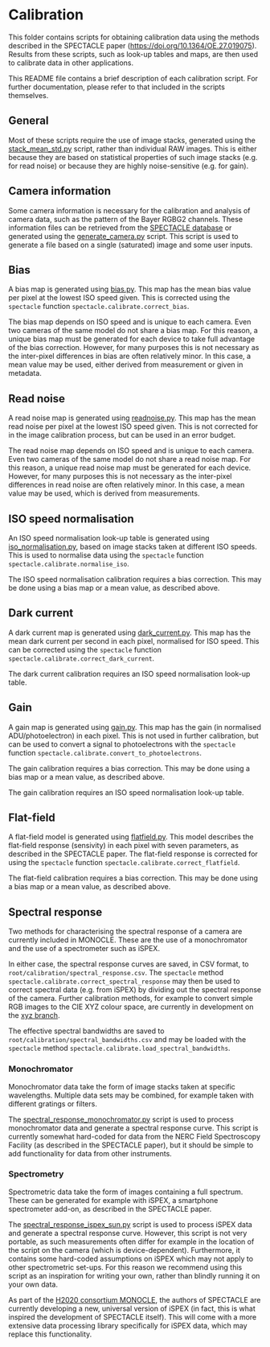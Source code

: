 # Calibration

This folder contains scripts for obtaining calibration data using the methods described in the SPECTACLE paper (https://doi.org/10.1364/OE.27.019075). Results from these scripts, such as look-up tables and maps, are then used to calibrate data in other applications.

This README file contains a brief description of each calibration script. For further documentation, please refer to that included in the scripts themselves.

## General

Most of these scripts require the use of image stacks, generated using the [stack_mean_std.py](../tools/stack_mean_std.py) script, rather than individual RAW images. This is either because they are based on statistical properties of such image stacks (e.g. for read noise) or because they are highly noise-sensitive (e.g. for gain).

## Camera information

Some camera information is necessary for the calibration and analysis of camera data, such as the pattern of the Bayer RGBG2 channels. These information files can be retrieved from the [SPECTACLE database](http://spectacle.ddq.nl/) or generated using the [generate_camera.py](generate_camera.py) script. This script is used to generate a file based on a single (saturated) image and some user inputs.

## Bias

A bias map is generated using [bias.py](bias.py). This map has the mean bias value per pixel at the lowest ISO speed given. This is corrected using the `spectacle` function `spectacle.calibrate.correct_bias`.

The bias map depends on ISO speed and is unique to each camera. Even two cameras of the same model do not share a bias map. For this reason, a unique bias map must be generated for each device to take full advantage of the bias correction. However, for many purposes this is not necessary as the inter-pixel differences in bias are often relatively minor. In this case, a mean value may be used, either derived from measurement or given in metadata.

## Read noise

A read noise map is generated using [readnoise.py](readnoise.py). This map has the mean read noise per pixel at the lowest ISO speed given. This is not corrected for in the image calibration process, but can be used in an error budget.

The read noise map depends on ISO speed and is unique to each camera. Even two cameras of the same model do not share a read noise map. For this reason, a unique read noise map must be generated for each device. However, for many purposes this is not necessary as the inter-pixel differences in read noise are often relatively minor. In this case, a mean value may be used, which is derived from measurements.

## ISO speed normalisation

An ISO speed normalisation look-up table is generated using [iso_normalisation.py](iso_normalisation.py), based on image stacks taken at different ISO speeds. This is used to normalise data using the `spectacle` function `spectacle.calibrate.normalise_iso`.

The ISO speed normalisation calibration requires a bias correction. This may be done using a bias map or a mean value, as described above.

## Dark current

A dark current map is generated using [dark_current.py](dark_current.py). This map has the mean dark current per second in each pixel, normalised for ISO speed. This can be corrected using the `spectacle` function `spectacle.calibrate.correct_dark_current`.

The dark current calibration requires an ISO speed normalisation look-up table.

## Gain

A gain map is generated using [gain.py](gain.py). This map has the gain (in normalised ADU/photoelectron) in each pixel. This is not used in further calibration, but can be used to convert a signal to photoelectrons with the `spectacle` function `spectacle.calibrate.convert_to_photoelectrons`.

The gain calibration requires a bias correction. This may be done using a bias map or a mean value, as described above.

The gain calibration requires an ISO speed normalisation look-up table.

## Flat-field

A flat-field model is generated using [flatfield.py](flatfield.py). This model describes the flat-field response (sensivity) in each pixel with seven parameters, as described in the SPECTACLE paper. The flat-field response is corrected for using the `spectacle` function `spectacle.calibrate.correct_flatfield`.

The flat-field calibration requires a bias correction. This may be done using a bias map or a mean value, as described above.

## Spectral response

Two methods for characterising the spectral response of a camera are currently included in MONOCLE. These are the use of a monochromator and the use of a spectrometer such as iSPEX.

In either case, the spectral response curves are saved, in CSV format, to `root/calibration/spectral_response.csv`. The `spectacle` method `spectacle.calibrate.correct_spectral_response` may then be used to correct spectral data (e.g. from iSPEX) by dividing out the spectral response of the camera. Further calibration methods, for example to convert simple RGB images to the CIE XYZ colour space, are currently in development on the [xyz branch](https://github.com/monocle-h2020/camera_calibration/tree/xyz).

The effective spectral bandwidths are saved to `root/calibration/spectral_bandwidths.csv` and may be loaded with the `spectacle` method `spectacle.calibrate.load_spectral_bandwidths`.

### Monochromator

Monochromator data take the form of image stacks taken at specific wavelengths. Multiple data sets may be combined, for example taken with different gratings or filters.

The [spectral_response_monochromator.py](spectral_response_monochromator.py) script is used to process monochromator data and generate a spectral response curve. This script is currently somewhat hard-coded for data from the NERC Field Spectroscopy Facility (as described in the SPECTACLE paper), but it should be simple to add functionality for data from other instruments.

### Spectrometry

Spectrometric data take the form of images containing a full spectrum. These can be generated for example with iSPEX, a smartphone spectrometer add-on, as described in the SPECTACLE paper.

The [spectral_response_ispex_sun.py](spectral_response_ispex_sun.py) script is used to process iSPEX data and generate a spectral response curve. However, this script is not very portable, as such measurements often differ for example in the location of the script on the camera (which is device-dependent). Furthermore, it contains some hard-coded assumptions on iSPEX which may not apply to other spectrometric set-ups. For this reason we recommend using this script as an inspiration for writing your own, rather than blindly running it on your own data.

As part of the [H2020 consortium MONOCLE](https://monocle-h2020.eu/Home), the authors of SPECTACLE are currently developing a new, universal version of iSPEX (in fact, this is what inspired the development of SPECTACLE itself). This will come with a more extensive data processing library specifically for iSPEX data, which may replace this functionality.
